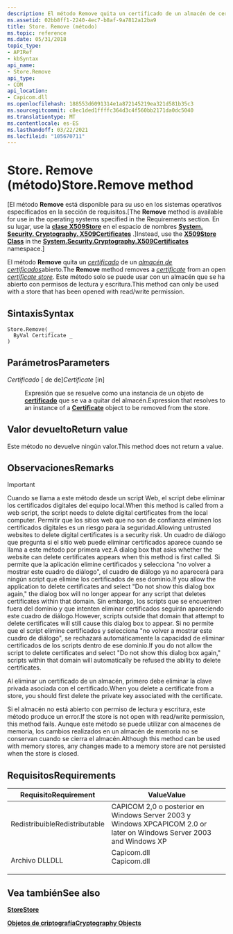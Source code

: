 ```yaml
---
description: El método Remove quita un certificado de un almacén de certificados abierto. Este método solo se puede usar con un almacén que se ha abierto con permisos de lectura y escritura.
ms.assetid: 02bb8ff1-2240-4ec7-b8af-9a7812a12ba9
title: Store. Remove (método)
ms.topic: reference
ms.date: 05/31/2018
topic_type:
- APIRef
- kbSyntax
api_name:
- Store.Remove
api_type:
- COM
api_location:
- Capicom.dll
ms.openlocfilehash: 188553d6091314e1a872145219ea321d581b35c3
ms.sourcegitcommit: c8ec1ded1ffffc364d3c4f560bb2171da0dc5040
ms.translationtype: MT
ms.contentlocale: es-ES
ms.lasthandoff: 03/22/2021
ms.locfileid: "105670711"
---
```

# <a name="storeremove-method"></a><span data-ttu-id="4f8ed-104">Store. Remove (método)</span><span class="sxs-lookup"><span data-stu-id="4f8ed-104">Store.Remove method</span></span>

<span data-ttu-id="4f8ed-105">\[El método **Remove** está disponible para su uso en los sistemas operativos especificados en la sección de requisitos.</span><span class="sxs-lookup"><span data-stu-id="4f8ed-105">\[The **Remove** method is available for use in the operating systems specified in the Requirements section.</span></span> <span data-ttu-id="4f8ed-106">En su lugar, use la [**clase X509Store**](/dotnet/api/system.security.cryptography.x509certificates.x509store?view=netcore-3.1) en el espacio de nombres [**System. Security. Cryptography. X509Certificates**](/dotnet/api/system.security.cryptography.x509certificates.publickey.-ctor?view=netcore-3.1) .\]</span><span class="sxs-lookup"><span data-stu-id="4f8ed-106">Instead, use the [**X509Store Class**](/dotnet/api/system.security.cryptography.x509certificates.x509store?view=netcore-3.1) in the [**System.Security.Cryptography.X509Certificates**](/dotnet/api/system.security.cryptography.x509certificates.publickey.-ctor?view=netcore-3.1) namespace.\]</span></span>

<span data-ttu-id="4f8ed-107">El método **Remove** quita un [*certificado*](../secgloss/c-gly.md) de un [*almacén de certificados*](../secgloss/c-gly.md)abierto.</span><span class="sxs-lookup"><span data-stu-id="4f8ed-107">The **Remove** method removes a [*certificate*](../secgloss/c-gly.md) from an open [*certificate store*](../secgloss/c-gly.md).</span></span> <span data-ttu-id="4f8ed-108">Este método solo se puede usar con un almacén que se ha abierto con permisos de lectura y escritura.</span><span class="sxs-lookup"><span data-stu-id="4f8ed-108">This method can only be used with a store that has been opened with read/write permission.</span></span>

## <a name="syntax"></a><span data-ttu-id="4f8ed-109">Sintaxis</span><span class="sxs-lookup"><span data-stu-id="4f8ed-109">Syntax</span></span>


```VB
Store.Remove( _
  ByVal Certificate _
)
```



## <a name="parameters"></a><span data-ttu-id="4f8ed-110">Parámetros</span><span class="sxs-lookup"><span data-stu-id="4f8ed-110">Parameters</span></span>

<dl> <dt>

<span data-ttu-id="4f8ed-111">*Certificado* \[ de de\]</span><span class="sxs-lookup"><span data-stu-id="4f8ed-111">*Certificate* \[in\]</span></span>
</dt> <dd>

<span data-ttu-id="4f8ed-112">Expresión que se resuelve como una instancia de un objeto de [**certificado**](certificate.md) que se va a quitar del almacén.</span><span class="sxs-lookup"><span data-stu-id="4f8ed-112">Expression that resolves to an instance of a [**Certificate**](certificate.md) object to be removed from the store.</span></span>

</dd> </dl>

## <a name="return-value"></a><span data-ttu-id="4f8ed-113">Valor devuelto</span><span class="sxs-lookup"><span data-stu-id="4f8ed-113">Return value</span></span>

<span data-ttu-id="4f8ed-114">Este método no devuelve ningún valor.</span><span class="sxs-lookup"><span data-stu-id="4f8ed-114">This method does not return a value.</span></span>

## <a name="remarks"></a><span data-ttu-id="4f8ed-115">Observaciones</span><span class="sxs-lookup"><span data-stu-id="4f8ed-115">Remarks</span></span>

> [!IMPORTANT]
> <span data-ttu-id="4f8ed-116">Cuando se llama a este método desde un script Web, el script debe eliminar los certificados digitales del equipo local.</span><span class="sxs-lookup"><span data-stu-id="4f8ed-116">When this method is called from a web script, the script needs to delete digital certificates from the local computer.</span></span> <span data-ttu-id="4f8ed-117">Permitir que los sitios web que no son de confianza eliminen los certificados digitales es un riesgo para la seguridad.</span><span class="sxs-lookup"><span data-stu-id="4f8ed-117">Allowing untrusted websites to delete digital certificates is a security risk.</span></span> <span data-ttu-id="4f8ed-118">Un cuadro de diálogo que pregunta si el sitio web puede eliminar certificados aparece cuando se llama a este método por primera vez.</span><span class="sxs-lookup"><span data-stu-id="4f8ed-118">A dialog box that asks whether the website can delete certificates appears when this method is first called.</span></span> <span data-ttu-id="4f8ed-119">Si permite que la aplicación elimine certificados y selecciona "no volver a mostrar este cuadro de diálogo", el cuadro de diálogo ya no aparecerá para ningún script que elimine los certificados de ese dominio.</span><span class="sxs-lookup"><span data-stu-id="4f8ed-119">If you allow the application to delete certificates and select "Do not show this dialog box again," the dialog box will no longer appear for any script that deletes certificates within that domain.</span></span> <span data-ttu-id="4f8ed-120">Sin embargo, los scripts que se encuentren fuera del dominio y que intenten eliminar certificados seguirán apareciendo este cuadro de diálogo.</span><span class="sxs-lookup"><span data-stu-id="4f8ed-120">However, scripts outside that domain that attempt to delete certificates will still cause this dialog box to appear.</span></span> <span data-ttu-id="4f8ed-121">Si no permite que el script elimine certificados y selecciona "no volver a mostrar este cuadro de diálogo", se rechazará automáticamente la capacidad de eliminar certificados de los scripts dentro de ese dominio.</span><span class="sxs-lookup"><span data-stu-id="4f8ed-121">If you do not allow the script to delete certificates and select "Do not show this dialog box again," scripts within that domain will automatically be refused the ability to delete certificates.</span></span>

 

<span data-ttu-id="4f8ed-122">Al eliminar un certificado de un almacén, primero debe eliminar la clave privada asociada con el certificado.</span><span class="sxs-lookup"><span data-stu-id="4f8ed-122">When you delete a certificate from a store, you should first delete the private key associated with the certificate.</span></span>

<span data-ttu-id="4f8ed-123">Si el almacén no está abierto con permiso de lectura y escritura, este método produce un error.</span><span class="sxs-lookup"><span data-stu-id="4f8ed-123">If the store is not open with read/write permission, this method fails.</span></span> <span data-ttu-id="4f8ed-124">Aunque este método se puede utilizar con almacenes de memoria, los cambios realizados en un almacén de memoria no se conservan cuando se cierra el almacén.</span><span class="sxs-lookup"><span data-stu-id="4f8ed-124">Although this method can be used with memory stores, any changes made to a memory store are not persisted when the store is closed.</span></span>

## <a name="requirements"></a><span data-ttu-id="4f8ed-125">Requisitos</span><span class="sxs-lookup"><span data-stu-id="4f8ed-125">Requirements</span></span>



| <span data-ttu-id="4f8ed-126">Requisito</span><span class="sxs-lookup"><span data-stu-id="4f8ed-126">Requirement</span></span> | <span data-ttu-id="4f8ed-127">Value</span><span class="sxs-lookup"><span data-stu-id="4f8ed-127">Value</span></span> |
|----------------------------|----------------------------------------------------------------------------------------|
| <span data-ttu-id="4f8ed-128">Redistribuible</span><span class="sxs-lookup"><span data-stu-id="4f8ed-128">Redistributable</span></span><br/> | <span data-ttu-id="4f8ed-129">CAPICOM 2,0 o posterior en Windows Server 2003 y Windows XP</span><span class="sxs-lookup"><span data-stu-id="4f8ed-129">CAPICOM 2.0 or later on Windows Server 2003 and Windows XP</span></span><br/>                  |
| <span data-ttu-id="4f8ed-130">Archivo DLL</span><span class="sxs-lookup"><span data-stu-id="4f8ed-130">DLL</span></span><br/>             | <dl> <span data-ttu-id="4f8ed-131"><dt>Capicom.dll</dt></span><span class="sxs-lookup"><span data-stu-id="4f8ed-131"><dt>Capicom.dll</dt></span></span> </dl> |



## <a name="see-also"></a><span data-ttu-id="4f8ed-132">Vea también</span><span class="sxs-lookup"><span data-stu-id="4f8ed-132">See also</span></span>

<dl> <dt>

[<span data-ttu-id="4f8ed-133">**Store**</span><span class="sxs-lookup"><span data-stu-id="4f8ed-133">**Store**</span></span>](store.md)
</dt> <dt>

[<span data-ttu-id="4f8ed-134">**Objetos de criptografía**</span><span class="sxs-lookup"><span data-stu-id="4f8ed-134">**Cryptography Objects**</span></span>](cryptography-objects.md)
</dt> </dl>

 

 
